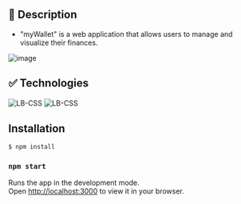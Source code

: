 
## 📝 Description

- "myWallet" is a web application that allows users to manage and visualize their finances.
  
![image](https://github.com/LorenzoBaumgratz/projeto14-myWallet/assets/108705177/c58d0c81-9f2d-442c-91ec-95691372ee52)

## :white_check_mark: Technologies
<img align="center" alt="LB-CSS"   src="https://img.shields.io/badge/React-20232A?style=for-the-badge&logo=react&logoColor=61DAFB" />
<img align="center" alt="LB-CSS"   src="https://img.shields.io/badge/styled--components-DB7093?style=for-the-badge&logo=styled-components&logoColor=white" /> 

## Installation

```bash
$ npm install
```


### `npm start`

Runs the app in the development mode.\
Open [http://localhost:3000](http://localhost:3000) to view it in your browser.


